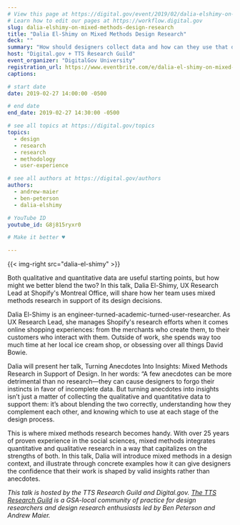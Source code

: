 ```yaml
---
# View this page at https://digital.gov/event/2019/02/dalia-elshimy-on-mixed-methods-design
# Learn how to edit our pages at https://workflow.digital.gov
slug: dalia-elshimy-on-mixed-methods-design-research
title: "Dalia El-Shimy on Mixed Methods Design Research"
deck: ""
summary: "How should designers collect data and how can they use that data to inform their work? Dalia El-Shimy, UX Research Lead at Shopify's Montreal Office, will share how her team uses mixed methods research in support of its design decisions."
host: "Digital.gov + TTS Research Guild"
event_organizer: "DigitalGov University"
registration_url: https://www.eventbrite.com/e/dalia-el-shimy-on-mixed-methods-research-in-support-of-design-registration-56943695125
captions: 

# start date
date: 2019-02-27 14:00:00 -0500

# end date
end_date: 2019-02-27 14:30:00 -0500

# see all topics at https://digital.gov/topics
topics: 
  - design
  - research
  - research
  - methodology
  - user-experience

# see all authors at https://digital.gov/authors
authors: 
  - andrew-maier
  - ben-peterson
  - dalia-elshimy

# YouTube ID
youtube_id: G8j815ryxr0

# Make it better ♥

---
```


{{< img-right src="dalia-el-shimy" >}}

Both qualitative and quantitative data are useful starting points, but how might we better blend the two? In this talk, Dalia El-Shimy, UX Research Lead at Shopify's Montreal Office, will share how her team uses mixed methods research in support of its design decisions.

Dalia El-Shimy is an engineer-turned-academic-turned-user-researcher. As UX Research Lead, she manages Shopify's research efforts when it comes online shopping experiences: from the merchants who create them, to their customers who interact with them. Outside of work, she spends way too much time at her local ice cream shop, or obsessing over all things David Bowie.

Dalia will present her talk, Turning Anecdotes Into Insights: Mixed Methods Research in Support of Design. In her words: “A few anecdotes can be more detrimental than no research—they can cause designers to forgo their instincts in favor of incomplete data. But turning anecdotes into insights isn’t just a matter of collecting the qualitative and quantitative data to support them: it’s about blending the two correctly, understanding how they complement each other, and knowing which to use at each stage of the design process.

This is where mixed methods research becomes handy. With over 25 years of proven experience in the social sciences, mixed methods integrates quantitative and qualitative research in a way that capitalizes on the strengths of both. In this talk, Dalia will introduce mixed methods in a design context, and illustrate through concrete examples how it can give designers the confidence that their work is shaped by valid insights rather than anecdotes.

_This talk is hosted by the TTS Research Guild and Digital.gov. [The TTS Research Guild](https://github.com/18F/g-research) is a GSA-local community of practice for design researchers and design research enthusiasts led by Ben Peterson and Andrew Maier._
